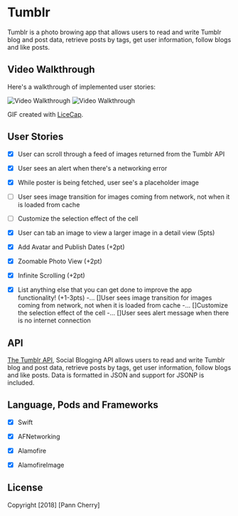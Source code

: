 # Tumblr

Tumblr is a photo browing app that allows users to read and write Tumblr blog and post data, retrieve posts by tags, get user information, follow blogs and like posts. 


## Video Walkthrough

Here's a walkthrough of implemented user stories:

<img src='https://i.imgur.com/suLlvWq.gif' title='Video Walkthrough' width='' alt='Video Walkthrough' />  <img src='https://i.imgur.com/KdnGFYo.gif' title='Video Walkthrough' width='' alt='Video Walkthrough' />

GIF created with [LiceCap](http://www.cockos.com/licecap/).


## User Stories


- [x] User can scroll through a feed of images returned from the Tumblr API
- [x] User sees an alert when there's a networking error
- [x] While poster is being fetched, user see's a placeholder image
- [ ] User sees image transition for images coming from network, not when it is loaded from cache
- [ ] Customize the selection effect of the cell
- [x] User can tab an image to view a larger image in a detail view (5pts)
- [x] Add Avatar and Publish Dates (+2pt)
- [x] Zoomable Photo View (+2pt)
- [x] Infinite Scrolling (+2pt)
- [x] List anything else that you can get done to improve the app functionality! (+1-3pts)
-... []User sees image transition for images coming from network, not when it is loaded from cache
-... []Customize the selection effect of the cell
-... []User sees alert message when there is no internet connection


## API

[The Tumblr API](https://www.tumblr.com/docs/en/api/v2#posts), Social Blogging API allows users to read and write Tumblr blog and post data, retrieve posts by tags, get user information, follow blogs and like posts. Data is formatted in JSON and support for JSONP is included.


## Language, Pods and Frameworks

- [x] Swift
- [x] AFNetworking
- [x] Alamofire
- [x] AlamofireImage


## License

Copyright [2018] [Pann Cherry]

